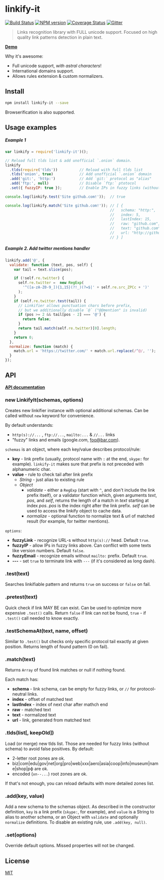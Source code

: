 linkify-it
==========

[![Build Status](https://img.shields.io/travis/markdown-it/linkify-it/master.svg?style=flat)](https://travis-ci.org/markdown-it/linkify-it)
[![NPM version](https://img.shields.io/npm/v/linkify-it.svg?style=flat)](https://www.npmjs.org/package/linkify-it)
[![Coverage Status](https://img.shields.io/coveralls/markdown-it/linkify-it/master.svg?style=flat)](https://coveralls.io/r/markdown-it/linkify-it?branch=master)
[![Gitter](https://badges.gitter.im/Join%20Chat.svg)](https://gitter.im/markdown-it/linkify-it)

> Links recognition library with FULL unicode support.
> Focused on high quality link patterns detection in plain text.

__[Demo](http://markdown-it.github.io/linkify-it/)__

Why it's awesome:

- Full unicode support, _with astral characters_!
- International domains support.
- Allows rules extension & custom normalizers.


Install
-------

```bash
npm install linkify-it --save
```

Browserification is also supported.


Usage examples
--------------

##### Example 1

```js
var linkify = require('linkify-it')();

// Reload full tlds list & add unofficial `.onion` domain.
linkify
  .tlds(require('tlds'))          // Reload with full tlds list
  .tlds('onion', true)            // Add unofficial `.onion` domain
  .add('git:', 'http:')           // Add `git:` protocol as "alias"
  .add('ftp:', null)              // Disable `ftp:` ptotocol
  .set({ fuzzyIP: true });        // Enable IPs in fuzzy links (without schema)

console.log(linkify.test('Site github.com!'));  // true

console.log(linkify.match('Site github.com!')); // [ {
                                                //   schema: "http:",
                                                //   index: 5,
                                                //   lastIndex: 15,
                                                //   raw: "github.com",
                                                //   text: "github.com",
                                                //   url: "http://github.com",
                                                // } ]
```

##### Example 2. Add twitter mentions handler

```js
linkify.add('@', {
  validate: function (text, pos, self) {
    var tail = text.slice(pos);

    if (!self.re.twitter) {
      self.re.twitter =  new RegExp(
        '^([a-zA-Z0-9_]){1,15}(?!_)(?=$|' + self.re.src_ZPCc + ')'
      );
    }
    if (self.re.twitter.test(tail)) {
      // Linkifier allows punctuation chars before prefix,
      // but we additionally disable `@` ("@@mention" is invalid)
      if (pos >= 2 && tail[pos - 2] === '@') {
        return false;
      }
      return tail.match(self.re.twitter)[0].length;
    }
    return 0;
  },
  normalize: function (match) {
    match.url = 'https://twitter.com/' + match.url.replace(/^@/, '');
  }
});
```


API
---

__[API documentation](http://markdown-it.github.io/linkify-it/doc)__

### new LinkifyIt(schemas, options)

Creates new linkifier instance with optional additional schemas.
Can be called without `new` keyword for convenience.

By default understands:

- `http(s)://...` , `ftp://...`, `mailto:...` & `//...` links
- "fuzzy" links and emails (google.com, foo@bar.com).

`schemas` is an object, where each key/value describes protocol/rule:

- __key__ - link prefix (usually, protocol name with `:` at the end, `skype:`
  for example). `linkify-it` makes sure that prefix is not preceded with
  alphanumeric char.
- __value__ - rule to check tail after link prefix
  - _String_ - just alias to existing rule
  - _Object_
    - _validate_ - either a `RegExp` (start with `^`, and don't include the
      link prefix itself), or a validator function which, given arguments
      _text_, _pos_, and _self_, returns the length of a match in _text_
      starting at index _pos_.  _pos_ is the index right after the link prefix.
      _self_ can be used to access the linkify object to cache data.
    - _normalize_ - optional function to normalize text & url of matched result
      (for example, for twitter mentions).

`options`:

- __fuzzyLink__ - recognize URL-s without `http(s)://` head. Default `true`.
- __fuzzyIP__ - allow IPs in fuzzy links above. Can conflict with some texts
  like version numbers. Default `false`.
- __fuzzyEmail__ - recognize emails without `mailto:` prefix. Default `true`.
- __---__ - set `true` to terminate link with `---` (if it's considered as long dash).


### .test(text)

Searches linkifiable pattern and returns `true` on success or `false` on fail.


### .pretest(text)

Quick check if link MAY BE can exist. Can be used to optimize more expensive
`.test()` calls. Return `false` if link can not be found, `true` - if `.test()`
call needed to know exactly.


### .testSchemaAt(text, name, offset)

Similar to `.test()` but checks only specific protocol tail exactly at given
position. Returns length of found pattern (0 on fail).


### .match(text)

Returns `Array` of found link matches or null if nothing found.

Each match has:

- __schema__ - link schema, can be empty for fuzzy links, or `//` for
  protocol-neutral  links.
- __index__ - offset of matched text
- __lastIndex__ - index of next char after mathch end
- __raw__ - matched text
- __text__ - normalized text
- __url__ - link, generated from matched text


### .tlds(list[, keepOld])

Load (or merge) new tlds list. Those are needed for fuzzy links (without schema)
to avoid false positives. By default:

- 2-letter root zones are ok.
- biz|com|edu|gov|net|org|pro|web|xxx|aero|asia|coop|info|museum|name|shop|рф are ok.
- encoded (`xn--...`) root zones are ok.

If that's not enough, you can reload defaults with more detailed zones list.

### .add(key, value)

Add a new schema to the schemas object.  As described in the constructor
definition, `key` is a link prefix (`skype:`, for example), and `value`
is a String to alias to another schema, or an Object with `validate` and
optionally `normalize` definitions.  To disable an existing rule, use
`.add(key, null)`.


### .set(options)

Override default options. Missed properties will not be changed.


## License

[MIT](https://github.com/markdown-it/linkify-it/blob/master/LICENSE)
